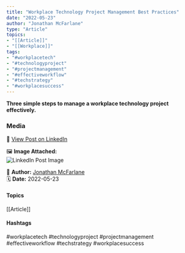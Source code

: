```yaml
---
title: "Workplace Technology Project Management Best Practices"  
date: "2022-05-23"  
author: "Jonathan McFarlane"  
type: "Article"  
topics:  
- "[[Article]]"  
- "[[Workplace]]"    
tags:  
- "#workplacetech"  
- "#technologyproject"  
- "#projectmanagement"  
- "#effectiveworkflow"  
- "#techstrategy"  
- "#workplacesuccess"  
---
```

**Three simple steps to manage a workplace technology project effectively.**

### Media

🔗 [View Post on LinkedIn](https://www.linkedin.com/feed/update/urn:li:activity:6934373925174808576)  
  
🖼 **Image Attached:**  
![LinkedIn Post Image](https://media.licdn.com/dms/image/v2/C4D12AQH-5TJ6DBhybQ/article-cover_image-shrink_423_752/article-cover_image-shrink_423_752/0/1653282156922?e=1747267200&v=beta&t=hgapn-bpJPDVBUUQ__vcAizPYfE_4swpQxnw4nHCe0U)  
  
👤 **Author:** [Jonathan McFarlane](https://www.linkedin.com/in/jonathanmcfarlane/)  
🗓️ **Date:** 2022-05-23

#### Topics

[[Article]]  

#### Hashtags

#workplacetech #technologyproject #projectmanagement #effectiveworkflow #techstrategy #workplacesuccess